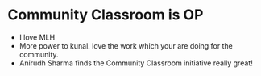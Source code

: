 # Community Classroom is OP



- I love MLH
- More power to kunal. love the work which your are doing for the community.
- Anirudh Sharma finds the Community Classroom initiative really great!
